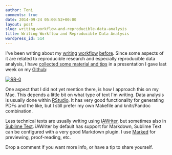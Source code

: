 ```yaml
---
author: Toni
comments: true
date: 2014-09-24 05:00:52+00:00
layout: post
slug: writing-workflow-and-reproducible-data-analysis
title: Writing Workflow and Reproducible Data Analysis
wordpress_id: 514
---
```


I've been writing about my [writing](http://www.data-intuitive.com/2013/06/writing-workflow-markdown-pandoc-latex-and-the-likes/) [workflow](http://www.data-intuitive.com/2013/10/activity-monitoring-from-smartphone-sensor-data-in-a-new-layout/) [before](http://www.data-intuitive.com/2014/07/publishing-html-presentations-on-github/). Since some aspects of it are related to reproducible research and especially reproducible data analysis, I have [collected some material and tips](https://github.com/tverbeiren/ReproducibleDataAnalysis) in a presentation I gave last week on my [Github](https://github.com/tverbeiren):

[![RR-0](http://www.data-intuitive.com/wp-content/uploads/2014/09/RR-0-231x300.png)](https://github.com/tverbeiren/ReproducibleDataAnalysis)

One aspect that I did not yet mention there, is how I approach this on my Mac. This depends a little bit on what type of text I'm writing. Data analysis is usually done within [RStudio](http://www.rstudio.com/). It has very good functionality for generating PDFs and the like, but I still prefer my own Makefile and knitr/Pandoc combination.

Less technical texts are usually writing using i[AWriter](http://www.iawriter.com/mac/), but sometimes also in [Sublime Text](http://www.sublimetext.com/). iAWriter by default has support for Markdown, Sublime Text can be configured with a very good Markdown plugin. I use [Marked](http://marked2app.com/) for previewing, proof-reading, etc.

Drop a comment if you want more info, or have a tip to share yourself.
